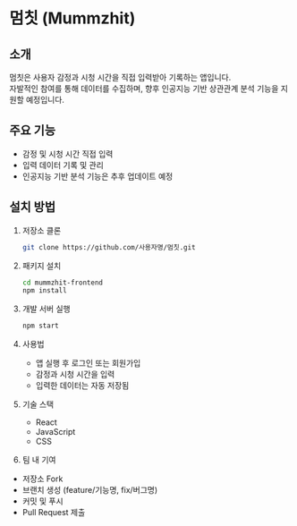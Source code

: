 # 멈칫 (Mummzhit)

## 소개
멈칫은 사용자 감정과 시청 시간을 직접 입력받아 기록하는 앱입니다.  
자발적인 참여를 통해 데이터를 수집하며, 향후 인공지능 기반 상관관계 분석 기능을 지원할 예정입니다.

## 주요 기능
- 감정 및 시청 시간 직접 입력  
- 입력 데이터 기록 및 관리  
- 인공지능 기반 분석 기능은 추후 업데이트 예정  

## 설치 방법
1. 저장소 클론  
   ```bash
   git clone https://github.com/사용자명/멈칫.git
2. 패키지 설치
   ```bash
   cd mummzhit-frontend
   npm install

3. 개발 서버 실행
   ```bash
   npm start

4. 사용법
   - 앱 실행 후 로그인 또는 회원가입
   - 감정과 시청 시간을 입력
   - 입력한 데이터는 자동 저장됨

5. 기술 스택
   - React
   - JavaScript
   - CSS 

6. 팀 내 기여
- 저장소 Fork
- 브랜치 생성 (feature/기능명, fix/버그명)
- 커밋 및 푸시
- Pull Request 제출

